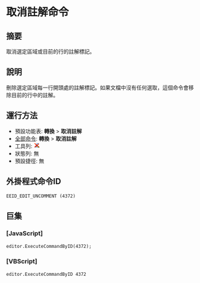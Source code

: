 # 取消註解命令

## 摘要

取消選定區域或目前的行的註解標記。

## 說明

刪除選定區域每一行開頭處的註解標記。如果文檔中沒有任何選取，這個命令會移除目前的行中的註解。

## 運行方法

- 預設功能表: **轉換** \> **取消註解**
- [全部命令](../tools/all_commands): **轉換** \> **取消註解**
- 工具列: ![](../../images/edituncomment.png)
- 狀態列: 無
- 預設捷徑: 無

## 外掛程式命令ID

```
EEID_EDIT_UNCOMMENT (4372)
```

## 巨集

### \[JavaScript\]

```
editor.ExecuteCommandByID(4372);
```

### \[VBScript\]

```
editor.ExecuteCommandByID 4372
```
